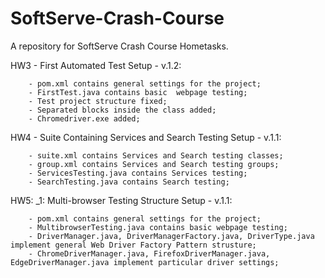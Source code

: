 # SoftServe-Crash-Course
A repository for SoftServe Crash Course Hometasks. 

HW3 - First Automated Test Setup - v.1.2:

	    - pom.xml contains general settings for the project;
	    - FirstTest.java contains basic  webpage testing;
	    - Test project structure fixed;
	    - Separated blocks inside the class added;
	    - Chromedriver.exe added;

HW4 - Suite Containing Services and Search Testing Setup - v.1.1:

	    - suite.xml contains Services and Search testing classes;
	    - group.xml contains Services and Search testing groups;
	    - ServicesTesting.java contains Services testing;
	    - SearchTesting.java contains Search testing;

HW5:
	 _1: Multi-browser Testing Structure Setup - v.1.1:
     
	    - pom.xml contains general settings for the project;
	    - MultibrowserTesting.java contains basic webpage testing;
	    - DriverManager.java, DriverManagerFactory.java, DriverType.java implement general Web Driver Factory Pattern strusture;
	    - ChromeDriverManager.java, FirefoxDriverManager.java, EdgeDriverManager.java implement particular driver settings;
	 
